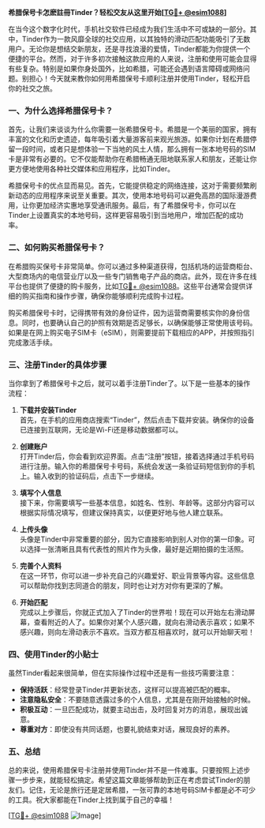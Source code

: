 **希腊保号卡怎麽註冊Tinder？轻松交友从这里开始[[TG💪+ @esim1088](https://t.me/s/esim1088)]**

在当今这个数字化时代，手机社交软件已经成为我们生活中不可或缺的一部分。其中，Tinder作为一款风靡全球的社交应用，以其独特的滑动匹配功能吸引了无数用户。无论你是想结交新朋友，还是寻找浪漫的爱情，Tinder都能为你提供一个便捷的平台。然而，对于许多初次接触这款应用的人来说，注册和使用可能会显得有些复杂。特别是如果你身处国外，比如希腊，可能还会遇到语言障碍或网络问题。别担心！今天就来教你如何用希腊保号卡顺利注册并使用Tinder，轻松开启你的社交之旅。

### **一、为什么选择希腊保号卡？**

首先，让我们来谈谈为什么你需要一张希腊保号卡。希腊是一个美丽的国家，拥有丰富的文化和历史遗迹，每年吸引着大量游客前来观光旅游。如果你计划在希腊停留一段时间，或者只是想体验一下当地的风土人情，那么拥有一张本地号码的SIM卡是非常有必要的。它不仅能帮助你在希腊畅通无阻地联系家人和朋友，还能让你更方便地使用各种社交媒体和应用程序，比如Tinder。

希腊保号卡的优点显而易见。首先，它能提供稳定的网络连接，这对于需要频繁刷新动态的应用程序来说至关重要。其次，使用本地号码可以避免高昂的国际漫游费用，让你更加经济实惠地享受通讯服务。最后，有了希腊保号卡，你可以在Tinder上设置真实的本地号码，这样更容易吸引到当地用户，增加匹配的成功率。

### **二、如何购买希腊保号卡？**

在希腊购买保号卡非常简单。你可以通过多种渠道获得，包括机场的运营商柜台、大型商场内的电信营业厅以及一些专门销售电子产品的商店。此外，现在许多在线平台也提供了便捷的购卡服务，比如[TG💪+ @esim1088](https://t.me/s/esim1088)。这些平台通常会提供详细的购买指南和操作步骤，确保你能够顺利完成购卡过程。

购买希腊保号卡时，记得携带有效的身份证件，因为运营商需要核实你的身份信息。同时，也要确认自己的护照有效期是否足够长，以确保能够正常使用该号码。如果是在网上购买电子SIM卡（eSIM），则需要提前下载相应的APP，并按照指引完成激活手续。

### **三、注册Tinder的具体步骤**

当你拿到了希腊保号卡之后，就可以着手注册Tinder了。以下是一些基本的操作流程：

1. **下载并安装Tinder**  
   首先，在手机的应用商店搜索“Tinder”，然后点击下载并安装。确保你的设备已连接到互联网，无论是Wi-Fi还是移动数据都可以。

2. **创建账户**  
   打开Tinder后，你会看到欢迎界面。点击“注册”按钮，接着选择通过手机号码进行注册。输入你的希腊保号卡号码，系统会发送一条验证码短信到你的手机上。输入收到的验证码后，点击下一步继续。

3. **填写个人信息**  
   接下来，你需要填写一些基本信息，如姓名、性别、年龄等。这部分内容可以根据实际情况填写，但建议保持真实，以便更好地与他人建立联系。

4. **上传头像**  
   头像是Tinder中非常重要的部分，因为它直接影响到别人对你的第一印象。可以选择一张清晰且具有代表性的照片作为头像，最好是近期拍摄的生活照。

5. **完善个人资料**  
   在这一环节，你可以进一步补充自己的兴趣爱好、职业背景等内容。这些信息可以帮助你找到志同道合的朋友，同时也让对方对你有更深的了解。

6. **开始匹配**  
   完成以上步骤后，你就正式加入了Tinder的世界啦！现在可以开始左右滑动屏幕，查看附近的人了。如果你对某个人感兴趣，就向右滑动表示喜欢；如果不感兴趣，则向左滑动表示不喜欢。当双方都互相喜欢时，就可以开始聊天啦！

### **四、使用Tinder的小贴士**

虽然Tinder看起来很简单，但在实际操作过程中还是有一些技巧需要注意：

- **保持活跃**：经常登录Tinder并更新状态，这样可以提高被匹配的概率。
- **注意隐私安全**：不要随意透露过多的个人信息，尤其是在刚开始接触的时候。
- **积极互动**：一旦匹配成功，就要主动出击，及时回复对方的消息，展现出诚意。
- **尊重对方**：即使没有共同话题，也要礼貌结束对话，展现良好的素养。

### **五、总结**

总的来说，使用希腊保号卡注册并使用Tinder并不是一件难事。只要按照上述步骤一步步来，就能轻松搞定。希望这篇文章能够帮助到正在考虑尝试Tinder的朋友们。记住，无论是旅行还是定居希腊，一张可靠的本地号码SIM卡都是必不可少的工具。祝大家都能在Tinder上找到属于自己的幸福！

[[TG💪+ @esim1088](https://t.me/s/esim1088) ![Image](https://i.postimg.cc/4NQfJmqS/Snipaste-2025-05-13-00-14-12.png)]